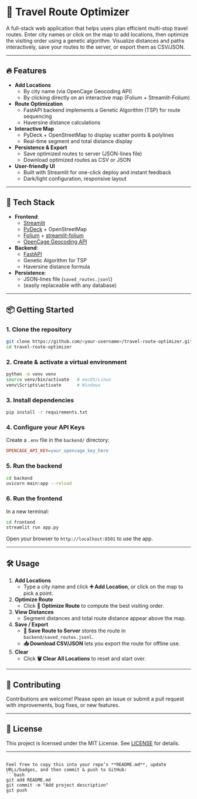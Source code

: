 # 🚗 Travel Route Optimizer

A full-stack web application that helps users plan efficient multi-stop travel routes. Enter city names or click on the map to add locations, then optimize the visiting order using a genetic algorithm. Visualize distances and paths interactively, save your routes to the server, or export them as CSV/JSON.

---

## 🔥 Features

- **Add Locations**
  - By city name (via OpenCage Geocoding API)
  - By clicking directly on an interactive map (Folium + Streamlit-Folium)
- **Route Optimization**
  - FastAPI backend implements a Genetic Algorithm (TSP) for route sequencing
  - Haversine distance calculations
- **Interactive Map**
  - PyDeck + OpenStreetMap to display scatter points & polylines
  - Real-time segment and total distance display
- **Persistence & Export**
  - Save optimized routes to server (JSON-lines file)
  - Download optimized routes as CSV or JSON
- **User-friendly UI**
  - Built with Streamlit for one-click deploy and instant feedback
  - Dark/light configuration, responsive layout

---

## 🚀 Tech Stack

- **Frontend**:  
  - [Streamlit](https://streamlit.io)  
  - [PyDeck](https://pydeck.gl) + OpenStreetMap  
  - [Folium](https://python-visualization.github.io/folium/) + [streamlit-folium](https://github.com/randyzwitch/streamlit-folium)  
  - [OpenCage Geocoding API](https://opencagedata.com/)
- **Backend**:  
  - [FastAPI](https://fastapi.tiangolo.com)  
  - Genetic Algorithm for TSP  
  - Haversine distance formula  
- **Persistence**:  
  - JSON-lines file (`saved_routes.jsonl`)  
  - (easily replaceable with any database)

---

## 📦 Getting Started

### 1. Clone the repository
```bash
git clone https://github.com/<your-username>/travel-route-optimizer.git
cd travel-route-optimizer
```

### 2. Create & activate a virtual environment
```bash
python -m venv venv
source venv/bin/activate   # macOS/Linux
venv\Scripts\activate      # Windows
```

### 3. Install dependencies
```bash
pip install -r requirements.txt
```

### 4. Configure your API Keys
Create a `.env` file in the `backend/` directory:
```ini
OPENCAGE_API_KEY=your_opencage_key_here
```

### 5. Run the backend
```bash
cd backend
uvicorn main:app --reload
```

### 6. Run the frontend
In a new terminal:
```bash
cd frontend
streamlit run app.py
```

Open your browser to `http://localhost:8501` to use the app.

---

## 🛠 Usage

1. **Add Locations**  
   - Type a city name and click **➕ Add Location**, or click on the map to pick a point.
2. **Optimize Route**  
   - Click **🧮 Optimize Route** to compute the best visiting order.
3. **View Distances**  
   - Segment distances and total route distance appear above the map.
4. **Save / Export**  
   - **💾 Save Route to Server** stores the route in `backend/saved_routes.jsonl`.  
   - **📥 Download CSV/JSON** lets you export the route for offline use.
5. **Clear**  
   - Click **🗑️ Clear All Locations** to reset and start over.

---

## 🤝 Contributing

Contributions are welcome! Please open an issue or submit a pull request with improvements, bug fixes, or new features.

---

## 📄 License

This project is licensed under the MIT License. See [LICENSE](LICENSE) for details.

---
```

Feel free to copy this into your repo’s **README.md**, update URLs/badges, and then commit & push to GitHub:  
```bash
git add README.md
git commit -m "Add project description"
git push
```
